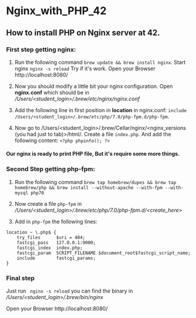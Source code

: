# Nginx_with_PHP_42
## How to install PHP on Nginx server at 42.
### First step getting nginx:
  1. Run the following command ```brew update && brew install nginx```. Start nginx ```nginx -s reload``` Try if it's work. Open your Browser http://localhost:8080/

  2. Now you should modify a little bit your nginx configuration. Open **nginx.conf** which should be in _/Users/<student_login>/.brew/etc/nginx/nginx.conf_

  3. Add the following line in first position in **location** in nginx.conf: ```include /Users/<student_login>/.brew/etc/php/7.0/php-fpm.d/php-fpm```.

  4. Now go to /Users/<student_login>/.brew/Cellar/nginx/<nginx_versions (you had just to tab)>/html/. Create a file ```index.php```. And add the following content: ```<?php phpinfo(); ?>```

#### Our nginx is ready to print PHP file, But it's require some more things.

### Second Step getting php-fpm:
  1. Run the following command ```brew tap homebrew/dupes && brew tap homebrew/php && brew install --without-apache --with-fpm --with-mysql php70```
  
  2. Now create a file ```php-fpm``` in _/Users/<student_login>/.brew/etc/php/7.0/php-fpm.d/<create_here>_
  
  3. Add in ```php-fpm``` the following lines: 
```
location ~ \.php$ {
    try_files      $uri = 404;
    fastcgi_pass   127.0.0.1:9000;
    fastcgi_index  index.php;
    fastcgi_param  SCRIPT_FILENAME $document_root$fastcgi_script_name;
    include        fastcgi_params;
}
```

### Final step
Just run ``` nginx -s reload``` you can find the binary in _/Users/<student_login>/.brew/bin/nginx_

Open your Browser http://localhost:8080/
